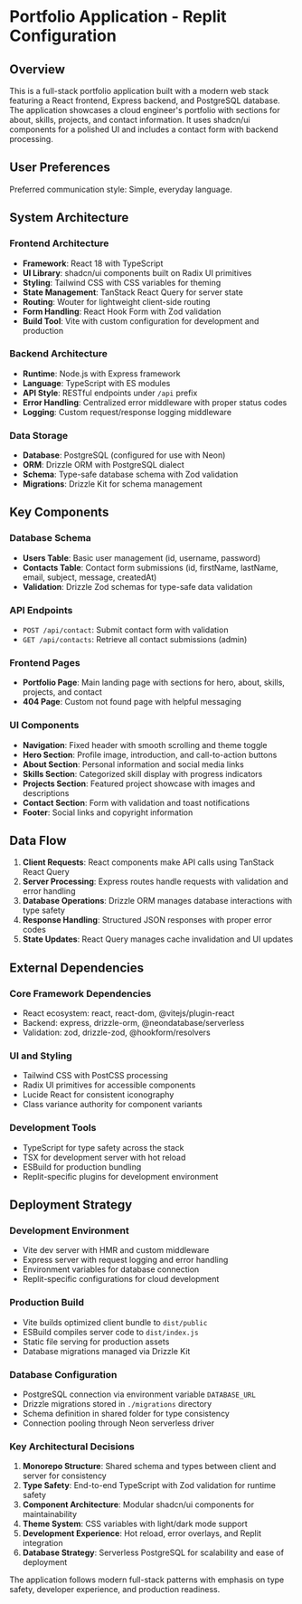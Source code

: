 # Portfolio Application - Replit Configuration

## Overview

This is a full-stack portfolio application built with a modern web stack featuring a React frontend, Express backend, and PostgreSQL database. The application showcases a cloud engineer's portfolio with sections for about, skills, projects, and contact information. It uses shadcn/ui components for a polished UI and includes a contact form with backend processing.

## User Preferences

Preferred communication style: Simple, everyday language.

## System Architecture

### Frontend Architecture
- **Framework**: React 18 with TypeScript
- **UI Library**: shadcn/ui components built on Radix UI primitives
- **Styling**: Tailwind CSS with CSS variables for theming
- **State Management**: TanStack React Query for server state
- **Routing**: Wouter for lightweight client-side routing
- **Form Handling**: React Hook Form with Zod validation
- **Build Tool**: Vite with custom configuration for development and production

### Backend Architecture
- **Runtime**: Node.js with Express framework
- **Language**: TypeScript with ES modules
- **API Style**: RESTful endpoints under `/api` prefix
- **Error Handling**: Centralized error middleware with proper status codes
- **Logging**: Custom request/response logging middleware

### Data Storage
- **Database**: PostgreSQL (configured for use with Neon)
- **ORM**: Drizzle ORM with PostgreSQL dialect
- **Schema**: Type-safe database schema with Zod validation
- **Migrations**: Drizzle Kit for schema management

## Key Components

### Database Schema
- **Users Table**: Basic user management (id, username, password)
- **Contacts Table**: Contact form submissions (id, firstName, lastName, email, subject, message, createdAt)
- **Validation**: Drizzle Zod schemas for type-safe data validation

### API Endpoints
- `POST /api/contact`: Submit contact form with validation
- `GET /api/contacts`: Retrieve all contact submissions (admin)

### Frontend Pages
- **Portfolio Page**: Main landing page with sections for hero, about, skills, projects, and contact
- **404 Page**: Custom not found page with helpful messaging

### UI Components
- **Navigation**: Fixed header with smooth scrolling and theme toggle
- **Hero Section**: Profile image, introduction, and call-to-action buttons
- **About Section**: Personal information and social media links
- **Skills Section**: Categorized skill display with progress indicators
- **Projects Section**: Featured project showcase with images and descriptions
- **Contact Section**: Form with validation and toast notifications
- **Footer**: Social links and copyright information

## Data Flow

1. **Client Requests**: React components make API calls using TanStack React Query
2. **Server Processing**: Express routes handle requests with validation and error handling
3. **Database Operations**: Drizzle ORM manages database interactions with type safety
4. **Response Handling**: Structured JSON responses with proper error codes
5. **State Updates**: React Query manages cache invalidation and UI updates

## External Dependencies

### Core Framework Dependencies
- React ecosystem: react, react-dom, @vitejs/plugin-react
- Backend: express, drizzle-orm, @neondatabase/serverless
- Validation: zod, drizzle-zod, @hookform/resolvers

### UI and Styling
- Tailwind CSS with PostCSS processing
- Radix UI primitives for accessible components
- Lucide React for consistent iconography
- Class variance authority for component variants

### Development Tools
- TypeScript for type safety across the stack
- TSX for development server with hot reload
- ESBuild for production bundling
- Replit-specific plugins for development environment

## Deployment Strategy

### Development Environment
- Vite dev server with HMR and custom middleware
- Express server with request logging and error handling
- Environment variables for database connection
- Replit-specific configurations for cloud development

### Production Build
- Vite builds optimized client bundle to `dist/public`
- ESBuild compiles server code to `dist/index.js`
- Static file serving for production assets
- Database migrations managed via Drizzle Kit

### Database Configuration
- PostgreSQL connection via environment variable `DATABASE_URL`
- Drizzle migrations stored in `./migrations` directory
- Schema definition in shared folder for type consistency
- Connection pooling through Neon serverless driver

### Key Architectural Decisions

1. **Monorepo Structure**: Shared schema and types between client and server for consistency
2. **Type Safety**: End-to-end TypeScript with Zod validation for runtime safety
3. **Component Architecture**: Modular shadcn/ui components for maintainability
4. **Theme System**: CSS variables with light/dark mode support
5. **Development Experience**: Hot reload, error overlays, and Replit integration
6. **Database Strategy**: Serverless PostgreSQL for scalability and ease of deployment

The application follows modern full-stack patterns with emphasis on type safety, developer experience, and production readiness.